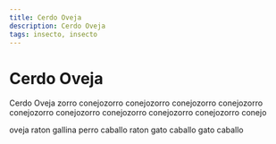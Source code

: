```yaml
---
title: Cerdo Oveja
description: Cerdo Oveja
tags: insecto, insecto
---
```


# Cerdo Oveja

Cerdo Oveja zorro conejozorro conejozorro conejozorro conejozorro conejozorro conejozorro conejozorro conejozorro conejozorro conejo

oveja raton gallina perro caballo raton gato caballo gato caballo